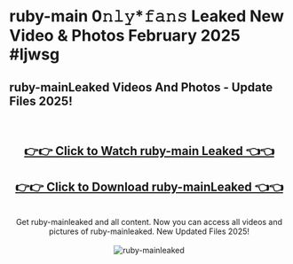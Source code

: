 # ruby-main 0𝚗𝚕𝚢*𝚏𝚊𝚗𝚜 Leaked New Video & Photos February 2025 #ljwsg

<h2>ruby-mainLeaked Videos And Photos - Update Files 2025!</h2>
<br>
<div align="center">
<h2><a href="https://mediaupload.pro?title=ruby-main&ref=11F" rel="nofollow">👉👉 Click to Watch ruby-main Leaked 👈👈</a></h2>
<h2><a href="https://mediaupload.pro?title=ruby-main&ref=11F" rel="nofollow">👉👉 Click to Download ruby-mainLeaked 👈👈</a></h2>
<br>
Get ruby-mainleaked and all content. Now you can access all videos and pictures of ruby-mainleaked. New Updated Files 2025!
<br>
<br>
<a href="https://mediaupload.pro?title=ruby-main&ref=11F" rel="nofollow" data-target="animated-image.originalLink"><img src="https://i.ibb.co/Gkj2r4b/banner.png" alt="ruby-mainleaked" style="max-width: 100%; display: inline-block;" data-target="animated-image.originalImage"></a>
</div>
<br>

